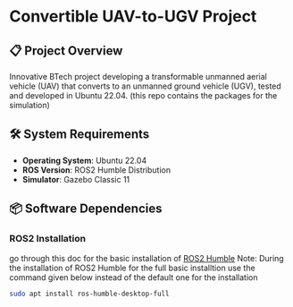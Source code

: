 # Convertible UAV-to-UGV Project

## 📋 Project Overview
Innovative BTech project developing a transformable unmanned aerial vehicle (UAV) that converts to an unmanned ground vehicle (UGV), tested and developed in Ubuntu 22.04. (this repo contains the packages for the simulation)

## 🛠 System Requirements
- **Operating System**: Ubuntu 22.04
- **ROS Version**: ROS2 Humble Distribution
- **Simulator**: Gazebo Classic 11

## 📦 Software Dependencies
### ROS2 Installation
go through this doc for the basic installation of [ROS2 Humble](https://docs.ros.org/en/humble/Installation/Ubuntu-Install-Debs.html)
Note: During the installation of ROS2 Humble for the full basic installtion use the command given below instead of the default one for the installation
```bash
sudo apt install ros-humble-desktop-full
